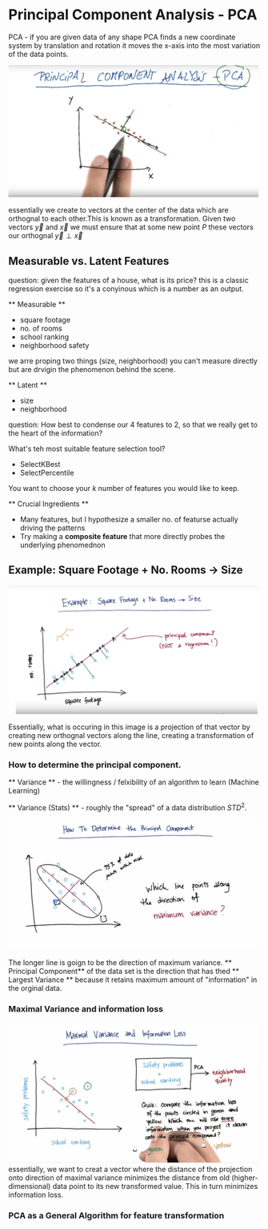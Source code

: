 # Principal Component Analysis - PCA


PCA - if you are given data of any shape PCA finds a new coordinate system by translation and rotation it moves the x-axis into the most variation of the data points. 

<img src= "p_images/example_1.png" alt= "PCA" style="width: 500px;"/> 

essentially we create to vectors at the center of the data which are orthognal to each other.This is known as a transformation. Given two vectors $\vec{y}$ and $\vec{x}$ we must ensure that at some new point $P$ these vectors our orthognal $\vec{y} \perp \vec{x}$


## Measurable vs. Latent Features


question: given the features of a house, what is its price? this is a classic regression exercise so it's a conyinous which is a number as an output. 

** Measurable ** 
 - square footage 
 - no. of rooms 
 - school ranking 
 - neighborhood safety 

we arre proping two things (size, neighborhood) you can't measure directly but are drvigin the phenomenon behind the scene. 

** Latent ** 
 - size 
 - neighborhood 
 
question: How best to condense our 4 features to 2, so that we really get to the heart of the information? 

What's teh most suitable feature selection tool? 

* SelectKBest 
* SelectPercentile

You want to choose your $k$ number of features you would like to keep.

** Crucial Ingredients ** 
- Many features, but I hypothesize a smaller no. of featurse actually driving the patterns 
- Try making a **composite feature** that more directly probes the underlying phenomednon

## Example: Square Footage + No. Rooms -> Size 

<img src= "p_images/example_2.png" alt= "PCA" style="width: 500px;"/> 

Essentially, what is occuring in this image is a projection of that vector by creating new orthognal vectors along the line, creating a transformation of new points along the vector.

### How to determine the principal component. 

** Variance ** - the willingness / felxibility of an algorithm to learn (Machine Learning) 

** Variance (Stats) ** - roughly the "spread" of a data distribution $STD^{2}$. 

<img src= "p_images/example_3.png" alt= "PCA" style="width: 500px;"/> 

The longer line is goign to be the direction of maximum variance. ** Principal Component** of the data set is the direction that has thed ** Largest Variance ** because it retains maximum amount of "information" in the orginal data.

### Maximal Variance and information loss 

<img src= "p_images/example_4.png" alt= "PCA" style = "widht: 500px;"/> 
essentially, we want to creat a vector where the distance of the projection onto direction of maximal variance minimizes the distance from old (higher-dimensional) data point to its new transformed value. This in turn minimizes information loss. 


### PCA as a General Algorithm for feature transformation 


